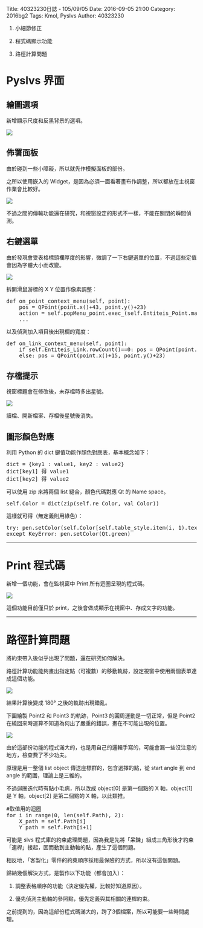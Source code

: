 Title: 40323230日誌 - 105/09/05
Date: 2016-09-05 21:00
Category: 2016bg2
Tags: Kmol, Pyslvs
Author: 40323230


1. 小細節修正

1. 程式碼顯示功能

1. 路徑計算問題

<!-- PELICAN_END_SUMMARY -->

Pyslvs 界面
===

繪圖選項
---

新增顯示尺度和反黑背景的選項。

<img src="http://i.imgur.com/GR2XV7W.png" >

佈署面板
---

由於碰到一些小障礙，所以就先作模擬面板的部份。

之所以使用嵌入的 Widget，是因為必須一面看著畫布作調整，所以都放在主視窗作業會比較好。

<img src="http://i.imgur.com/mzzttQV.png" >

不過之間的傳輸功能還在研究，和視窗設定的形式不一樣，不能在關閉的瞬間偵測。

右鍵選單
---

由於發現會受表格標頭欄厚度的影響，微調了一下右鍵選單的位置，不過這些定值會因為字體大小而改變。

<img src="http://i.imgur.com/i1HaiEu.png" >

拆開滑鼠游標的 X Y 位置作像素調整：

<pre class="brush: python">
def on_point_context_menu(self, point):
    pos = QPoint(point.x()+43, point.y()+23)
    action = self.popMenu_point.exec_(self.Entiteis_Point.mapToGlobal(pos))
    ...
</pre>

以及偵測加入項目後出現欄的寬度：

<pre class="brush: python">
def on_link_context_menu(self, point):
    if self.Entiteis_Link.rowCount()==0: pos = QPoint(point.x()+3, point.y()+23)
    else: pos = QPoint(point.x()+15, point.y()+23)
</pre>

存檔提示
---

視窗標題會在修改後，未存檔時多出星號。

<img src="http://i.imgur.com/vu3IpEj.png" >

讀檔、開新檔案、存檔後星號後消失。

圖形顏色對應
---

利用 Python 的 dict 鍵值功能作顏色對應表，基本概念如下：

<pre>
dict = {key1 : value1, key2 : value2}
dict[key1] 得 value1
dict[key2] 得 value2
</pre>

可以使用 zip 來將兩個 list 縫合，顏色代碼對應 Qt 的 Name space。

<pre class="brush: python">
self.Color = dict(zip(self.re_Color, val_Color))
</pre>

這樣就可得（無定義則用綠色）：

<pre class="brush: python">
try: pen.setColor(self.Color[self.table_style.item(i, 1).text()])
except KeyError: pen.setColor(Qt.green)
</pre>

<hr>

Print 程式碼
===

新增一個功能，會在監視窗中 Print 所有迴圈呈現的程式碼。

<img src="http://i.imgur.com/IaWfQ3B.png" >

這個功能目前僅只於 print，之後會做成顯示在視窗中、存成文字的功能。

<hr>

路徑計算問題
===

將約束帶入後似乎出現了問題，還在研究如何解決。

路徑計算功能能夠畫出指定點（可複數）的移動軌跡，設定視窗中使用兩個表單達成這個功能。

<img src="http://i.imgur.com/vAZJs5i.png" >

結果計算後變成 180° 之後的軌跡出現錯亂。

下圖繪製 Point2 和 Point3 的軌跡，Point3 的圓周運動是一切正常，但是 Point2 在繞回來時運算不知道為何出了嚴重的錯誤，畫在不可能出現的位置。

<img src="http://i.imgur.com/VYzwVFZ.png" >

由於這部份功能的程式滿大的，也是用自己的邏輯手寫的，可能會漏一些沒注意的地方，檢查費了不少功夫。

原理是用一整個 list object 傳送座標群的，包含選擇的點，從 start angle 到 end angle 的範圍，理論上是三維的。

不過迴圈迭代時有點小毛病，所以改成 object[0] 是第一個點的 X 軸，object[1] 是 Y 軸，object[2] 是第二個點的 X 軸，以此類推。

<pre class="brush: python">
#取值用的迴圈
for i in range(0, len(self.Path), 2):
    X_path = self.Path[i]
    Y_path = self.Path[i+1]
</pre>

可能是 slvs 程式庫的約束處理問題，因為我是先將「呆鍊」組成三角形後才約束「連桿」接起，因而動到主動軸的點，產生了這個問題。

相反地，「客製化」零件的約束順序採用最保險的方式，所以沒有這個問題。

歸納幾個解決方式，是製作以下功能（都會加入）：

1. 調整表格順序的功能（決定優先權，比較好知道原因）。

1. 優先偵測主動軸的參照點，優先定義與其相關的連桿約束。

之前提到的，因為這部份程式碼滿大的，跨了3個檔案，所以可能要一些時間處理。